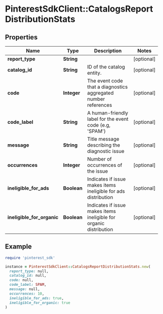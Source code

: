 # PinterestSdkClient::CatalogsReportDistributionStats

## Properties

| Name | Type | Description | Notes |
| ---- | ---- | ----------- | ----- |
| **report_type** | **String** |  | [optional] |
| **catalog_id** | **String** | ID of the catalog entity. | [optional] |
| **code** | **Integer** | The event code that a diagnostics aggregated number references | [optional] |
| **code_label** | **String** | A human-friendly label for the event code (e.g, &#39;SPAM&#39;) | [optional] |
| **message** | **String** | Title message describing the diagnostic issue | [optional] |
| **occurrences** | **Integer** | Number of occurrences of the issue | [optional] |
| **ineligible_for_ads** | **Boolean** | Indicates if issue makes items ineligible for ads distribution | [optional] |
| **ineligible_for_organic** | **Boolean** | Indicates if issue makes items ineligible for organic distribution | [optional] |

## Example

```ruby
require 'pinterest_sdk'

instance = PinterestSdkClient::CatalogsReportDistributionStats.new(
  report_type: null,
  catalog_id: null,
  code: null,
  code_label: SPAM,
  message: null,
  occurrences: 10,
  ineligible_for_ads: true,
  ineligible_for_organic: true
)
```

